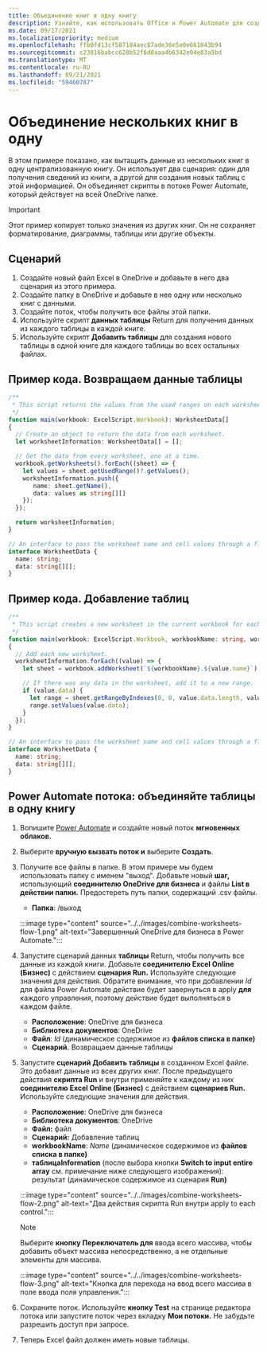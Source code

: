 ```yaml
---
title: Объединение книг в одну книгу
description: Узнайте, как использовать Office и Power Automate для создания таблиц слияния из других книг в одну книгу.
ms.date: 09/17/2021
ms.localizationpriority: medium
ms.openlocfilehash: ffb0fd13cf587184aec87ade36e5e0e661043b94
ms.sourcegitcommit: c23816babcc628b52f6d8aaa4b6342e04e83a5bd
ms.translationtype: MT
ms.contentlocale: ru-RU
ms.lasthandoff: 09/21/2021
ms.locfileid: "59460787"
---
```

# <a name="combine-worksheets-into-a-single-workbook"></a>Объединение нескольких книг в одну

В этом примере показано, как вытащить данные из нескольких книг в одну централизованную книгу. Он использует два сценария: один для получения сведений из книги, а другой для создания новых таблиц с этой информацией. Он объединяет скрипты в потоке Power Automate, который действует на всей OneDrive папке.

> [!IMPORTANT]
> Этот пример копирует только значения из других книг. Он не сохраняет форматирование, диаграммы, таблицы или другие объекты.

## <a name="scenario"></a>Сценарий

1. Создайте новый файл Excel в OneDrive и добавьте в него два сценария из этого примера.
1. Создайте папку в OneDrive и добавьте в нее одну или несколько книг с данными.
1. Создайте поток, чтобы получить все файлы этой папки.
1. Используйте скрипт **данных таблицы** Return для получения данных из каждого таблицы в каждой книге.
1. Используйте скрипт **Добавить таблицы** для создания нового таблицы в одной книге для каждого таблицы во всех остальных файлах.

## <a name="sample-code-return-worksheet-data"></a>Пример кода. Возвращаем данные таблицы

```TypeScript
/**
 * This script returns the values from the used ranges on each worksheet.
 */
function main(workbook: ExcelScript.Workbook): WorksheetData[]
{
  // Create an object to return the data from each worksheet.
  let worksheetInformation: WorksheetData[] = [];

  // Get the data from every worksheet, one at a time.
  workbook.getWorksheets().forEach((sheet) => {
    let values = sheet.getUsedRange()?.getValues();
    worksheetInformation.push({
       name: sheet.getName(),
       data: values as string[][]
    });
  });

  return worksheetInformation;
}

// An interface to pass the worksheet name and cell values through a flow.
interface WorksheetData {
  name: string;
  data: string[][];
}
```

## <a name="sample-code-add-worksheets"></a>Пример кода. Добавление таблиц

```TypeScript
/**
 * This script creates a new worksheet in the current workbook for each WorksheetData object provided.
 */
function main(workbook: ExcelScript.Workbook, workbookName: string, worksheetInformation: WorksheetData[])
{
  // Add each new worksheet.
  worksheetInformation.forEach((value) => {
    let sheet = workbook.addWorksheet(`${workbookName}.${value.name}`);

    // If there was any data in the worksheet, add it to a new range.
    if (value.data) {
      let range = sheet.getRangeByIndexes(0, 0, value.data.length, value.data[0].length);
      range.setValues(value.data);
    }
  });
}

// An interface to pass the worksheet name and cell values through a flow.
interface WorksheetData {
  name: string;
  data: string[][];
}
```

## <a name="power-automate-flow-combine-worksheets-into-a-single-workbook"></a>Power Automate потока: объединяйте таблицы в одну книгу

1. Вопишите [Power Automate](https://flow.microsoft.com) и создайте новый поток **мгновенных облаков.**
1. Выберите **вручную вызвать поток и** выберите **Создать**.
1. Получите все файлы в папке. В этом примере мы будем использовать папку с именем "выход". Добавьте новый **шаг,** использующий **соединителю OneDrive для бизнеса** и файлы **List в действии папки.** Предостереть путь папки, содержащий .csv файлы.
    * **Папка**: /выход

    :::image type="content" source="../../images/combine-worksheets-flow-1.png" alt-text="Завершенный OneDrive для бизнеса в Power Automate.":::
1. Запустите сценарий данных **таблицы** Return, чтобы получить все данные из каждой книги. Добавьте **соединителю Excel Online (Бизнес)** с действием **сценария Run.** Используйте следующие значения для действия. Обратите внимание, что при добавлении *Id* для файла Power Automate действие будет завернуться в apply **для** каждого управления, поэтому действие будет выполняться в каждом файле.
    * **Расположение**: OneDrive для бизнеса
    * **Библиотека документов**: OneDrive
    * **Файл**: *Id* (динамическое содержимое из **файлов списка в папке)**
    * **Сценарий.** Возвращаем данные таблицы
1. Запустите **сценарий Добавить таблицы** в созданном Excel файле. Это добавит данные из всех других книг. После предыдущего действия **скрипта Run** и внутри применяйте к каждому из них **соединителю Excel Online (Бизнес)** с действием **сценариев Run.**  Используйте следующие значения для действия.
    * **Расположение**: OneDrive для бизнеса
    * **Библиотека документов**: OneDrive
    * **Файл:** файл
    * **Сценарий:** Добавление таблиц
    * **workbookName**: *Name* (динамическое содержимое из **файлов списка в папке)**
    * **таблицаInformation** (после выбора кнопки **Switch to input entire array** см. примечание ниже следующего изображения): результат (динамическое содержимое из сценария **Run)** 

    :::image type="content" source="../../images/combine-worksheets-flow-2.png" alt-text="Два действия скрипта Run внутри apply to each control.":::
    > [!NOTE]
    > Выберите **кнопку Переключатель для** ввода всего массива, чтобы добавить объект массива непосредственно, а не отдельные элементы для массива.
    >
    > :::image type="content" source="../../images/combine-worksheets-flow-3.png" alt-text="Кнопка для перехода на ввод всего массива в поле ввода поля управления.":::
1. Сохраните поток. Используйте **кнопку Test** на странице редактора потока или запустите поток через вкладку **Мои потоки.** Не забудьте разрешить доступ при запросе.
1. Теперь Excel файл должен иметь новые таблицы.

